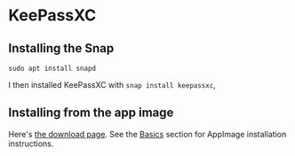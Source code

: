 # KeePassXC

## Installing the Snap

`sudo apt install snapd`

I then installed KeePassXC with `snap install keepassxc`, 


## Installing from the app image 

Here's [the download page](https://keepassxc.org/download/). See the [Basics](basics.html) section for AppImage installation instructions.

